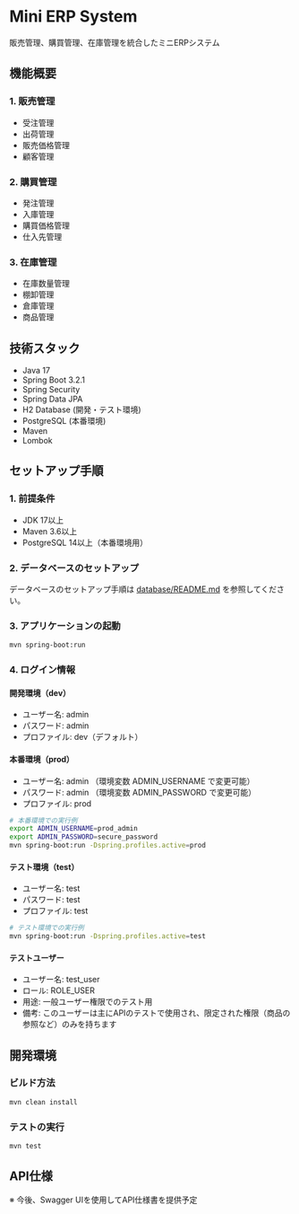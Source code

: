 # Mini ERP System

販売管理、購買管理、在庫管理を統合したミニERPシステム

## 機能概要

### 1. 販売管理
- 受注管理
- 出荷管理
- 販売価格管理
- 顧客管理

### 2. 購買管理
- 発注管理
- 入庫管理
- 購買価格管理
- 仕入先管理

### 3. 在庫管理
- 在庫数量管理
- 棚卸管理
- 倉庫管理
- 商品管理

## 技術スタック

- Java 17
- Spring Boot 3.2.1
- Spring Security
- Spring Data JPA
- H2 Database (開発・テスト環境)
- PostgreSQL (本番環境)
- Maven
- Lombok

## セットアップ手順

### 1. 前提条件
- JDK 17以上
- Maven 3.6以上
- PostgreSQL 14以上（本番環境用）

### 2. データベースのセットアップ
データベースのセットアップ手順は [database/README.md](database/README.md) を参照してください。

### 3. アプリケーションの起動
```bash
mvn spring-boot:run
```

### 4. ログイン情報

#### 開発環境（dev）
- ユーザー名: admin
- パスワード: admin
- プロファイル: dev（デフォルト）

#### 本番環境（prod）
- ユーザー名: admin （環境変数 ADMIN_USERNAME で変更可能）
- パスワード: admin （環境変数 ADMIN_PASSWORD で変更可能）
- プロファイル: prod

```bash
# 本番環境での実行例
export ADMIN_USERNAME=prod_admin
export ADMIN_PASSWORD=secure_password
mvn spring-boot:run -Dspring.profiles.active=prod
```

#### テスト環境（test）
- ユーザー名: test
- パスワード: test
- プロファイル: test

```bash
# テスト環境での実行例
mvn spring-boot:run -Dspring.profiles.active=test
```

#### テストユーザー
- ユーザー名: test_user
- ロール: ROLE_USER
- 用途: 一般ユーザー権限でのテスト用
- 備考: このユーザーは主にAPIのテストで使用され、限定された権限（商品の参照など）のみを持ちます

## 開発環境

### ビルド方法
```bash
mvn clean install
```

### テストの実行
```bash
mvn test
```

## API仕様
※ 今後、Swagger UIを使用してAPI仕様書を提供予定